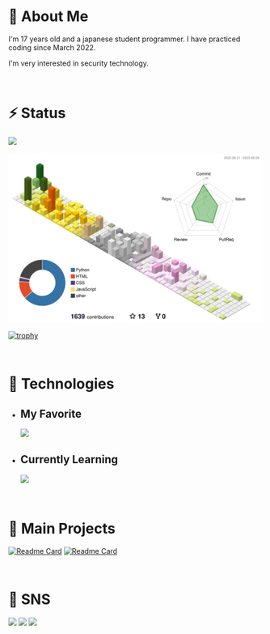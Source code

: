 # 🧐 About Me

I'm 17 years old and a japanese student programmer.  I have practiced coding since March 2022.

I'm very interested in security technology.

<br>

# ⚡ Status

![](https://img.shields.io/github/followers/SoniPana)

![](./profile-3d-contrib/profile-season-animate.svg)

[![trophy](https://github-profile-trophy.vercel.app/?username=SoniPana&no-frame=true&column=7)](https://github.com/ryo-ma/github-profile-trophy)

<!--<a href="https://app.daily.dev/SoniPana"><img src="https://api.daily.dev/devcards/72d7f4b1fd7e4fe2b291d29236ec208c.png?r=4rj" width="400" alt="SoniPana's Dev Card"/></a>  &theme=onedark  -->

<br>

# 🔧 Technologies

 - ## My Favorite

    <img src="https://skillicons.dev/icons?i=python,cs,html,css,selenium,raspberrypi,atom,vscode,visualstudio,github&theme=dark">

 - ## Currently Learning
    <img src="https://skillicons.dev/icons?i=flutter,cs,js,typescript,react,vue,linux,blender,unity,neovim&theme=dark">


<br>

# 🚀 Main Projects

[![Readme Card](https://github-readme-stats.vercel.app/api/pin/?username=m1daily&repo=Schedule_Bot&no-frame=true)](https://github.com/m1daily/Schedule_Bot) [![Readme Card](https://github-readme-stats.vercel.app/api/pin/?username=3an-kogyo&repo=3anko_fast&no-frame=true)](https://github.com/3an-kogyo/3anko_fast)

<!-- [![Gist Card](https://github-readme-stats.vercel.app/api/gist?id=83abb6715abaa706534316047b38bd1d&no-frame=true)](https://gist.github.com/SoniPana/83abb6715abaa706534316047b38bd1d/) -->

<br>

# 📱 SNS

<p aligin="left">
  <a href="https://twitter.com/M1_Matu"><img src="https://img.shields.io/badge/Twitter-1DA1F2?style=flat-square&logo=twitter&logoColor=white"></a>
  <a href="https://qiita.com/SoniPana"><img src="https://img.shields.io/badge/Qiita-55C500?style=flat-square&logo=qiita&logoColor=white"></a>
  <a href="https://zenn.dev/sonipana"><img src="https://img.shields.io/badge/Zenn-3EA8FF?style=flat-square&logo=zenn&logoColor=white"></a>
</p>
